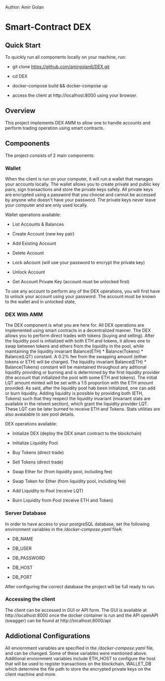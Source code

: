 Author: Amir Golan

# Smart-Contract DEX

## Quick Start

To quickly run all components locally on your machine, run:

- git clone https://github.com/amirgolan6/DEX.git

- cd DEX

- docker-compose build && docker-compose up

- access the client at http://localhost:8000 using your browser.


## Overview

This project implements DEX AMM to allow one to handle accounts and perform trading operation using smart contracts.

## Compoonents

The project consists of 2 main components:

### Wallet

When the client is run on your computer, it will run a wallet that manages your accounts locally. The wallet allows you to create private and public key pairs, sign transactions and store the private keys safely.
All private keys are encrypted using a password that you choose and cannot be accessed by anyone who doesn't have your password. The private keys never leave your computer and are only used locally.

Wallet operations available:

- List Accounts & Balances

- Create Account (new key pair)

- Add Existing Account

- Delete Account

- Lock aAcount (will use your password to encrypt the private key)

- Unlock Account

- Get Account Private Key (account must be unlocked first)

To use any account to perform any of the DEX operations, you will first have to unlock your account using your password. The account must be known to the wallet and in unlocked state,


### DEX With AMM

The DEX component is what you are here for. All DEX operations are implemented using smart contracts in a decentralized manner.
The DEX allows you to perform direct trades with tokens (buying and selling). 
After the liquidity pool is initialized with both ETH and tokens, it allows one to swap between tokens and ethers from the liquidity in the pool, while maintaining the liquidity invariant Balance(ETH) * Balance(Tokens) * Balance(LQT) constant. A 0.2% fee from the swapping amount (either tokens or ETH) will be charged. 
The liquidity invariant Balance(ETH) * Balance(Tokens) constant will be maintained throughout any aditional liquidity providing or burning and is determined by the first liquidity provider (the account that initialized the pool with some ETH and tokens). 
The initial LQT amount minted will be set with a 1:5 proportion with the ETH amount provided.
As said, after the liquidity pool hab been initialized, one can add or burn liquidity. 
Adding liquidity is possible by providing both (ETH, Tokens) such that they respect the liquidity invariant (invariant stats are available in the relvent section), which grant the liquidity provider LQT.
These LQT can be later burned to receive ETH and Tokens.
Stats utilities are also avaialable to see pool details.

DEX operations available:

- Initialize DEX (deploy the DEX smart contract to the blockchain)

- Initialize Liquidity Pool

- Buy Tokens (direct trade)

- Sell Tokens (direct trade)

- Swap Ether for (from liquidity pool, including fee)

- Swap Token for Ether (from liquidity pool, including fee)

- Add Liquidity to Pool (receive LQT)

- Burn Liquidity from Pool (receive ETH and Token)

### Server Database

In order to have access to your postgreSQL database, set the following environment variables in the _/docker-compose.yaml_ fileA:

- DB_NAME

- DB_USER

- DB_PASSWORD

- DB_HOST

- DB_PORT

After configuring the correct database the project will be full ready to run.


### Accessing the client

The client can be accessed in GUI or API form. The GUI is available at http://localhost:8000 once the docker container is run and the API openAPI (swagger) can be found at http://localhost:8000/api



## Addiotional Configurations

All enviornment variables are specified in the _/docker-compose.yaml_ file, and can be changed. Some of these variables were mentioned above. Additional enviornment variables include ETH_HOST to configure the host that will be used to register transactions on the blockchain, WALLET_DB which determine the file path to store the encrypted private keys on the client machine and more.
